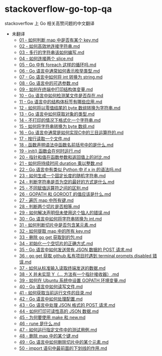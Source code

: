 # stackoverflow-go-top-qa

stackoverflow 上 Go 相关高赞问题的中文翻译

<!-- catalog -->

- 未翻译
  - [01 - 如何判断 map 中是否有某个 key.md](contents/未翻译/01%20-%20如何判断%20map%20中是否有某个%20key.md)
  - [02 - 如何高效地连接字符串.md](contents/未翻译/02%20-%20如何高效地连接字符串.md)
  - [03 - 多行的字符串该如何编写.md](contents/未翻译/03%20-%20多行的字符串该如何编写.md)
  - [04 -  如何连接两个 slice.md](contents/未翻译/04%20-%20%20如何连接两个%20slice.md)
  - [05 - Go 中有 foreach 这样的循环吗.md](contents/未翻译/05%20-%20Go%20中有%20foreach%20这样的循环吗.md)
  - [06 - Go 语言中通常如何表示枚举类型.md](contents/未翻译/06%20-%20Go%20语言中通常如何表示枚举类型.md)
  - [07 - Go 语言中如何将 int 转换为 string.md](contents/未翻译/07%20-%20Go%20语言中如何将%20int%20转换为%20string.md)
  - [08 - Go 语言中的可选参数.md](contents/未翻译/08%20-%20Go%20语言中的可选参数.md)
  - [09 - 如何在终端中打印结构体变量.md](contents/未翻译/09%20-%20如何在终端中打印结构体变量.md)
  - [10 - Go 语言中如何检测某文件是否存在.md](contents/未翻译/10%20-%20Go%20语言中如何检测某文件是否存在.md)
  - [11 - Go 语言中的结构体标签有哪些应用.md](contents/未翻译/11%20-%20Go%20语言中的结构体标签有哪些应用.md)
  - [12 - 如何将以零值结尾的 byte 数组转换为字符串.md](contents/未翻译/12%20-%20如何将以零值结尾的%20byte%20数组转换为字符串.md)
  - [13 - Go 语言中如何获取对象的类型.md](contents/未翻译/13%20-%20Go%20语言中如何获取对象的类型.md)
  - [14 - 不打印的情况下格式化一个字符串.md](contents/未翻译/14%20-%20不打印的情况下格式化一个字符串.md)
  - [15 - 如何将字符串转换为 byte 数组.md](contents/未翻译/15%20-%20如何将字符串转换为%20byte%20数组.md)
  - [16 - Go 语言中通常是如何实现C中的三目运算符的.md](contents/未翻译/16%20-%20Go%20语言中通常是如何实现C中的三目运算符的.md)
  - [17 - 按行读取一个文件.md](contents/未翻译/17%20-%20按行读取一个文件.md)
  - [18 - 函数声明语法中函数名前括号中的是什么.md](contents/未翻译/18%20-%20函数声明语法中函数名前括号中的是什么.md)
  - [19 - init() 函数会在何时运行.md](contents/未翻译/19%20-%20init()%20函数会在何时运行.md)
  - [20 - 指针和值在函数参数和返回值上的对比.md](contents/未翻译/20%20-%20指针和值在函数参数和返回值上的对比.md)
  - [21 - 如何将持续时间 duration 乘以整数.md](contents/未翻译/21%20-%20如何将持续时间%20duration%20乘以整数.md)
  - [22 - Go 语言中有类似 Python 中 if x in 的语法吗.md](contents/未翻译/22%20-%20Go%20语言中有类似%20Python%20中%20if%20x%20in%20的语法吗.md)
  - [23 - 如何生成一个固定长度的随机字符串.md](contents/未翻译/23%20-%20如何生成一个固定长度的随机字符串.md)
  - [24 - 判断字符串是否为空的最好的方式是什么.md](contents/未翻译/24%20-%20判断字符串是否为空的最好的方式是什么.md)
  - [25 - 不同赋值运算符之间的区别.md](contents/未翻译/25%20-%20不同赋值运算符之间的区别.md)
  - [26 - GOPATH 和 GOROOT 的值应该是什么.md](contents/未翻译/26%20-%20GOPATH%20和%20GOROOT%20的值应该是什么.md)
  - [27 - 遍历 map 中所有键.md](contents/未翻译/27%20-%20遍历%20map%20中所有键.md)
  - [28 - 判断两个切片是否相等.md](contents/未翻译/28%20-%20判断两个切片是否相等.md)
  - [29 - 如何解决声明但未使用这个恼人的错误.md](contents/未翻译/29%20-%20如何解决声明但未使用这个恼人的错误.md)
  - [30 - Go 语言中如何将字符串转换为 int.md](contents/未翻译/30%20-%20Go%20语言中如何将字符串转换为%20int.md)
  - [31 - 如何判断切片中是否包含某元素.md](contents/未翻译/31%20-%20如何判断切片中是否包含某元素.md)
  - [32 - 如何提取 map 中的所有 key.md](contents/未翻译/32%20-%20如何提取%20map%20中的所有%20key.md)
  - [33 - 删除 go get 获取到的包.md](contents/未翻译/33%20-%20删除%20go%20get%20获取到的包.md)
  - [34 - 初始化一个空切片的正确方式.md](contents/未翻译/34%20-%20初始化一个空切片的正确方式.md)
  - [35 - Go 语言中如何发送带有 JSON 数据的 POST 请求.md](contents/未翻译/35%20-%20Go%20语言中如何发送带有%20JSON%20数据的%20POST%20请求.md)
  - [36 - go get 获取 github 私有项目时遇到 terminal prompts disabled 错误.md](contents/未翻译/36%20-%20go%20get%20获取%20github%20私有项目时遇到%20terminal%20prompts%20disabled%20错误.md)
  - [37 - 如何从标准输入读取终端发送的数据.md](contents/未翻译/37%20-%20如何从标准输入读取终端发送的数据.md)
  - [38 - X 并未实现 Y（... 方法有一个指针接收器）.md](contents/未翻译/38%20-%20X%20并未实现%20Y（...%20方法有一个指针接收器）.md)
  - [39 - 如何在 Ubuntu 系统中设置 GOPATH 环境变量.md](contents/未翻译/39%20-%20如何在%20Ubuntu%20系统中设置%20GOPATH%20环境变量.md)
  - [40 - Go 语言中如何读写文件.md](contents/未翻译/40%20-%20Go%20语言中如何读写文件.md)
  - [41 - 如何获取当前运行文件的目录.md](contents/未翻译/41%20-%20如何获取当前运行文件的目录.md)
  - [42 - Go 语言中如何处理配置.md](contents/未翻译/42%20-%20Go%20语言中如何处理配置.md)
  - [43 - Go 语言中处理 JSON 格式的 POST 请求.md](contents/未翻译/43%20-%20Go%20语言中处理%20JSON%20格式的%20POST%20请求.md)
  - [44 - 如何打印可读性高的 JSON 数据.md](contents/未翻译/44%20-%20如何打印可读性高的%20JSON%20数据.md)
  - [45 - 为何要使用 make 和 new.md](contents/未翻译/45%20-%20为何要使用%20make%20和%20new.md)
  - [46 - rune 是什么.md](contents/未翻译/46%20-%20rune%20是什么.md)
  - [47 - 如何运行指定文件中的测试用例.md](contents/未翻译/47%20-%20如何运行指定文件中的测试用例.md)
  - [48 - 删除 map 中的某个键.md](contents/未翻译/48%20-%20删除%20map%20中的某个键.md)
  - [49 - Go 语言中如何删除切片中的某个元素.md](contents/未翻译/49%20-%20Go%20语言中如何删除切片中的某个元素.md)
  - [50 - import 语句中最前面的下划线的作用.md](contents/未翻译/50%20-%20import%20语句中最前面的下划线的作用.md)

<!-- catalog -->
